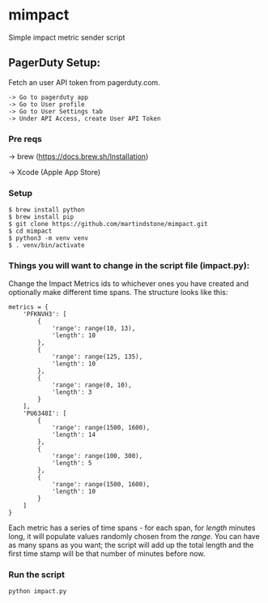 # mimpact
Simple impact metric sender script

## PagerDuty Setup:

Fetch an user API token from pagerduty.com.
```
-> Go to pagerduty app
-> Go to User profile
-> Go to User Settings tab
-> Under API Access, create User API Token
```

### Pre reqs

-> brew (https://docs.brew.sh/Installation)

-> Xcode (Apple App Store) 

### Setup

```
$ brew install python
$ brew install pip
$ git clone https://github.com/martindstone/mimpact.git
$ cd mimpact
$ python3 -m venv venv
$ . venv/bin/activate
```

### Things you will want to change in the script file (impact.py):

Change the Impact Metrics ids to whichever ones you have created and optionally make different time spans. The structure looks like this:
```
metrics = {
    'PFKNVH3': [
        {
            'range': range(10, 13),
            'length': 10
        },
        {
            'range': range(125, 135),
            'length': 10
        },
        {
            'range': range(0, 10),
            'length': 3
        }
    ],
    'PU6348I': [
        {
            'range': range(1500, 1600),
            'length': 14
        },
        {
            'range': range(100, 300),
            'length': 5
        },
        {
            'range': range(1500, 1600),
            'length': 10
        }
    ]
}
```

Each metric has a series of time spans - for each span, for _length_ minutes long, it will populate values randomly chosen from the _range_. You can have as many spans as you want; the script will add up the total length and the first time stamp will be that number of minutes before now.

### Run the script
```
python impact.py
```